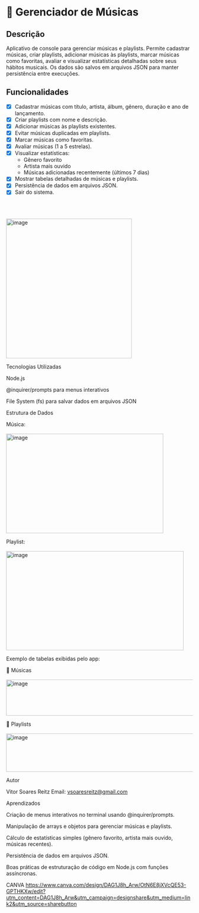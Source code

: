 # 🎵 Gerenciador de Músicas

## Descrição
Aplicativo de console para gerenciar músicas e playlists. Permite cadastrar músicas, criar playlists, adicionar músicas às playlists, marcar músicas como favoritas, avaliar e visualizar estatísticas detalhadas sobre seus hábitos musicais. Os dados são salvos em arquivos JSON para manter persistência entre execuções.

## Funcionalidades
- [x] Cadastrar músicas com título, artista, álbum, gênero, duração e ano de lançamento.
- [x] Criar playlists com nome e descrição.
- [x] Adicionar músicas às playlists existentes.
- [x] Evitar músicas duplicadas em playlists.
- [x] Marcar músicas como favoritas.
- [x] Avaliar músicas (1 a 5 estrelas).
- [x] Visualizar estatísticas:
  - Gênero favorito
  - Artista mais ouvido
  - Músicas adicionadas recentemente (últimos 7 dias)
- [x] Mostrar tabelas detalhadas de músicas e playlists.
- [x] Persistência de dados em arquivos JSON.
- [x] Sair do sistema.

<br><br>

   <img width="339" height="376" alt="image" src="https://github.com/user-attachments/assets/cd4614e7-873b-44fd-8920-069780f17976" />


   Tecnologias Utilizadas

Node.js

@inquirer/prompts
 para menus interativos

File System (fs) para salvar dados em arquivos JSON


Estrutura de Dados

Música:
<br><br>
<img width="424" height="268" alt="image" src="https://github.com/user-attachments/assets/7b744260-3331-4a42-90b4-d676620cbfae" />

Playlist:
<br><br>
<img width="479" height="267" alt="image" src="https://github.com/user-attachments/assets/8155d313-c891-44ac-99ed-e0e930bb8c1f" />

Exemplo de tabelas exibidas pelo app:

🎵 Músicas
<br><br>
<img width="727" height="97" alt="image" src="https://github.com/user-attachments/assets/03d2cc5b-ed5c-49ec-849f-75a90af513f5" />

📂 Playlists
<br><br>
<img width="519" height="103" alt="image" src="https://github.com/user-attachments/assets/6250f7d5-49d3-4111-8504-161e016ae6b7" />

Autor

Vitor Soares Reitz
Email: vsoaresreitz@gmail.com


Aprendizados

Criação de menus interativos no terminal usando @inquirer/prompts.

Manipulação de arrays e objetos para gerenciar músicas e playlists.

Cálculo de estatísticas simples (gênero favorito, artista mais ouvido, músicas recentes).

Persistência de dados em arquivos JSON.

Boas práticas de estruturação de código em Node.js com funções assíncronas.

CANVA
https://www.canva.com/design/DAG1J8h_Arw/OtN6E8jXVcQE53-GPTHKXw/edit?utm_content=DAG1J8h_Arw&utm_campaign=designshare&utm_medium=link2&utm_source=sharebutton


